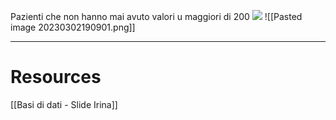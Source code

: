 Pazienti che non hanno mai avuto valori u maggiori di 200
![](https://i.imgur.com/wDyg50k.png)
![[Pasted image 20230302190901.png]]

---
# Resources
[[Basi di dati - Slide Irina]]